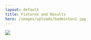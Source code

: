 ```yaml
---
layout: default
title: Fixtures and Results
hero: /images/uploads/badminton2.jpg
---
```

![](/images/uploads/results250526.jpg)